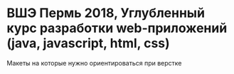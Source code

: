 # ВШЭ Пермь 2018, Углубленный курс разработки web-приложений (java, javascript, html, css)
Макеты на которые нужно ориентироваться при верстке
